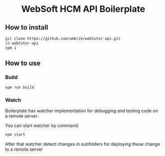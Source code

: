 <h1 align="center">WebSoft HCM API Boilerplate</h1>

## How to install

```bash
git clone https://github.com/umbrik/webtutor-api.git
cd webtutor-api
npm i
```

## How to use

### Build

```bash
npm run build
```

### Watch

Boilerplate has watcher implementation for debugging and testing code on a remote server.

You can start watcher by command:

```bash
npm start
```

After that watcher detect changes in subfolders for deploying these change to a remote server
